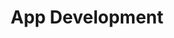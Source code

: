 ---
title: App Development
tags: "services"
elementId: appDev
bodyTitle: Full Stack App Development
subTitle: American made, fast secure & professional
cardTitleLeft: View projects we've worked on
cardTitleCenter: Book a consultation
cardTitleRight: Get started
cardSubheadLeft: We've worked on a variety of projects ranging from extensions, mobile, web applications and more.
cardSubheadCenter: We sit down via zoom and talk about your goals and how we can meet your expectations.
cardSubheadRight: Its time to get started. Click the button below to fill out our intake form and we will submit an invoice to you from there. 
cardButtonLeft: Portfolio
cardButtonCenter: Schedule Appointment
cardButtonRight: Get started
cardButtonLeftUrl:
cardButtonCenterUrl:
cardButtonRightUrl:
---